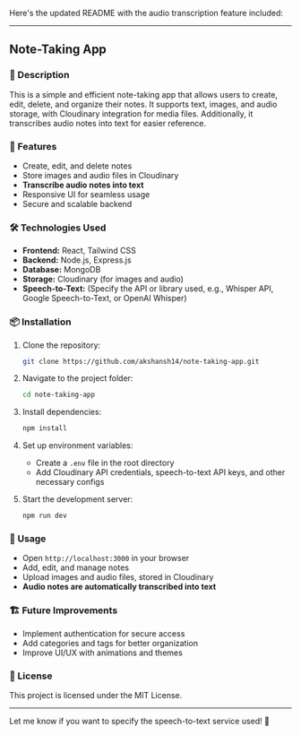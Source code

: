Here's the updated README with the audio transcription feature included:  

---

## Note-Taking App  

### 📌 Description  
This is a simple and efficient note-taking app that allows users to create, edit, delete, and organize their notes. It supports text, images, and audio storage, with Cloudinary integration for media files. Additionally, it transcribes audio notes into text for easier reference.  

### 🚀 Features  
- Create, edit, and delete notes  
- Store images and audio files in Cloudinary  
- **Transcribe audio notes into text**  
- Responsive UI for seamless usage  
- Secure and scalable backend  

### 🛠️ Technologies Used  
- **Frontend:** React, Tailwind CSS  
- **Backend:** Node.js, Express.js  
- **Database:** MongoDB  
- **Storage:** Cloudinary (for images and audio)  
- **Speech-to-Text:** (Specify the API or library used, e.g., Whisper API, Google Speech-to-Text, or OpenAI Whisper)  

### 📦 Installation  
1. Clone the repository:  
   ```bash
   git clone https://github.com/akshansh14/note-taking-app.git
   ```
2. Navigate to the project folder:  
   ```bash
   cd note-taking-app
   ```
3. Install dependencies:  
   ```bash
   npm install
   ```
4. Set up environment variables:  
   - Create a `.env` file in the root directory  
   - Add Cloudinary API credentials, speech-to-text API keys, and other necessary configs  

5. Start the development server:  
   ```bash
   npm run dev
   ```

### 📄 Usage  
- Open `http://localhost:3000` in your browser  
- Add, edit, and manage notes  
- Upload images and audio files, stored in Cloudinary  
- **Audio notes are automatically transcribed into text**  

### 🏗️ Future Improvements  
- Implement authentication for secure access  
- Add categories and tags for better organization  
- Improve UI/UX with animations and themes  

### 📜 License  
This project is licensed under the MIT License.  

---

Let me know if you want to specify the speech-to-text service used! 🚀
